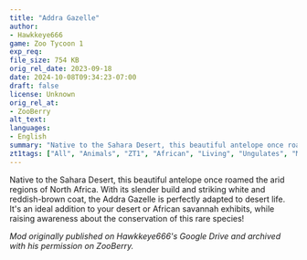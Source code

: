 ```yaml
---
title: "Addra Gazelle"
author: 
- Hawkkeye666
game: Zoo Tycoon 1
exp_req:
file_size: 754 KB
orig_rel_date: 2023-09-18
date: 2024-10-08T09:34:23-07:00
draft: false
license: Unknown
orig_rel_at: 
- ZooBerry
alt_text: 
languages:
- English
summary: "Native to the Sahara Desert, this beautiful antelope once roamed the arid regions of North Africa. With its slender build and striking white and reddish-brown coat, the Addra Gazelle is perfectly adapted to desert life and an ideal addition to your desert or African savannah exhibits."
zt1tags: ["All", "Animals", "ZT1", "African", "Living", "Ungulates", "Mammals"]
---
```


Native to the Sahara Desert, this beautiful antelope once roamed the arid regions of North Africa. With its slender build and striking white and reddish-brown coat, the Addra Gazelle is perfectly adapted to desert life. It's an ideal addition to your desert or African savannah exhibits, while raising awareness about the conservation of this rare species!

*Mod originally published on Hawkkeye666's Google Drive and archived with his permission on ZooBerry.*